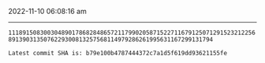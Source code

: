 2022-11-10 06:08:16 am

---

`11189150830030489017868284865721179902058715227116791250712915232122568913903135076229300813257568114979286261995631167299131794`

`Latest commit SHA is: b79e100b4787444372c7a1d5f619dd93621155fe `
